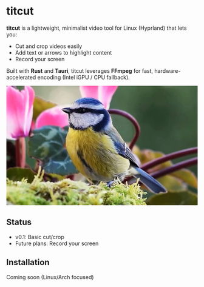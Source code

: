 # titcut

**titcut** is a lightweight, minimalist video tool for Linux (Hyprland) that lets you:

- Cut and crop videos easily
- Add text or arrows to highlight content
- Record your screen
  
Built with **Rust** and **Tauri**, titcut leverages **FFmpeg** for fast, hardware-accelerated encoding (Intel iGPU / CPU fallback).  

![tit also mean this bird by the way](https://raw.githubusercontent.com/laurent1983/titcut/refs/heads/main/mesange-bleue5.jpg "tit also mean this bird by the way")

## Status

- v0.1: Basic cut/crop
- Future plans: Record your screen

## Installation

Coming soon (Linux/Arch focused)

